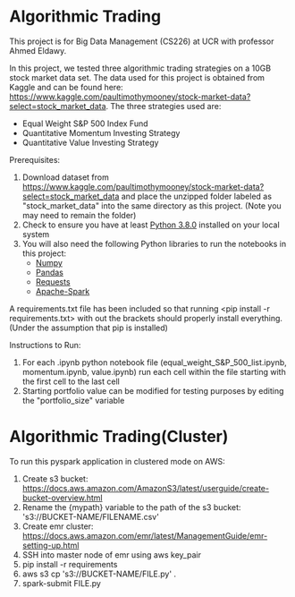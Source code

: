 # Algorithmic Trading
This project is for Big Data Management (CS226) at UCR with professor Ahmed Eldawy.

In this project, we tested three algorithmic trading strategies on a 10GB stock market data set. The data used for this project is obtained from Kaggle and can be found here: https://www.kaggle.com/paultimothymooney/stock-market-data?select=stock_market_data. The three strategies used are:
- Equal Weight S&P 500 Index Fund
- Quantitative Momentum Investing Strategy
- Quantitative Value Investing Strategy

Prerequisites:
1. Download dataset from https://www.kaggle.com/paultimothymooney/stock-market-data?select=stock_market_data and place the unzipped folder labeled as "stock_market_data" into the same directory as this project. (Note you may need to remain the folder)
2. Check to ensure you have at least [Python 3.8.0](https://www.python.org/doc/versions/) installed on your local system
3. You will also need the following Python libraries to run the notebooks in this project:
    - [Numpy](https://numpy.org/install/)
    - [Pandas](https://pandas.pydata.org/docs/getting_started/install.html)
    - [Requests](https://docs.python-requests.org/en/latest/user/install/)
    - [Apache-Spark](https://spark.apache.org/downloads.html)

A requirements.txt file has been included so that running <pip install -r requirements.txt> with out the brackets should properly install everything. (Under the assumption that pip is installed)

Instructions to Run:
1. For each .ipynb python notebook file (equal_weight_S&P_500_list.ipynb, momentum.ipynb, value.ipynb) run each cell within the file starting with the first cell to the last cell
2. Starting portfolio value can be modified for testing purposes by editing the "portfolio_size" variable

# Algorithmic Trading(Cluster)
To run this pyspark application in clustered mode on AWS:

1. Create s3 bucket: https://docs.aws.amazon.com/AmazonS3/latest/userguide/create-bucket-overview.html
2. Rename the {mypath} variable to the path of the s3 bucket: 's3://BUCKET-NAME/FILENAME.csv'
3. Create emr cluster: https://docs.aws.amazon.com/emr/latest/ManagementGuide/emr-setting-up.html
4. SSH into master node of emr using aws key_pair
5. pip install -r requirements
6. aws s3 cp 's3://BUCKET-NAME/FILE.py' .
7. spark-submit FILE.py
